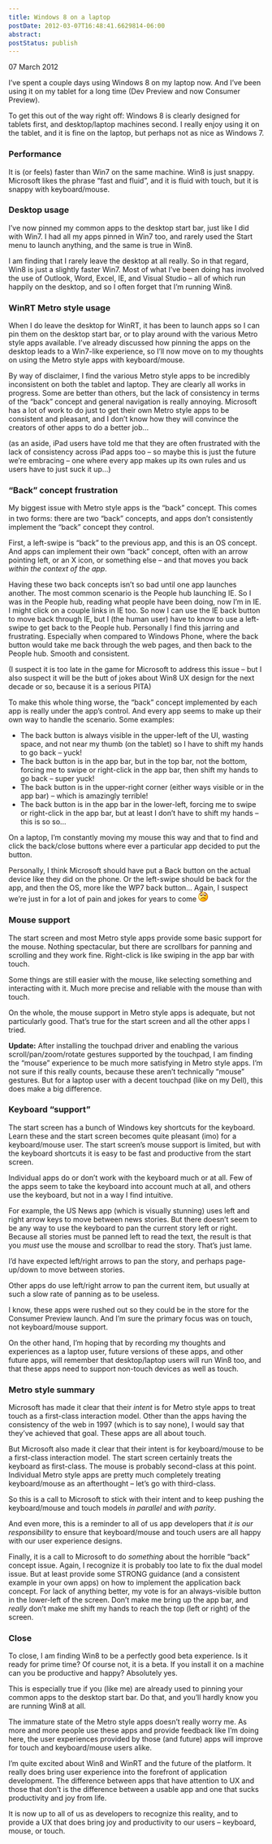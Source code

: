 ```yaml
---
title: Windows 8 on a laptop
postDate: 2012-03-07T16:48:41.6629814-06:00
abstract: 
postStatus: publish
---
```

07 March 2012

I’ve spent a couple days using Windows 8 on my laptop now. And I’ve been using it on my tablet for a long time (Dev Preview and now Consumer Preview).

To get this out of the way right off: Windows 8 is clearly designed for tablets first, and desktop/laptop machines second. I really enjoy using it on the tablet, and it is fine on the laptop, but perhaps not as nice as Windows 7.

### Performance

It is (or feels) faster than Win7 on the same machine. Win8 is just snappy. Microsoft likes the phrase “fast and fluid”, and it is fluid with touch, but it is snappy with keyboard/mouse.

### Desktop usage

I’ve now pinned my common apps to the desktop start bar, just like I did with Win7. I had all my apps pinned in Win7 too, and rarely used the Start menu to launch anything, and the same is true in Win8.

I am finding that I rarely leave the desktop at all really. So in that regard, Win8 is just a slightly faster Win7. Most of what I’ve been doing has involved the use of Outlook, Word, Excel, IE, and Visual Studio – all of which run happily on the desktop, and so I often forget that I’m running Win8.

### WinRT Metro style usage

When I do leave the desktop for WinRT, it has been to launch apps so I can pin them on the desktop start bar, or to play around with the various Metro style apps available. I’ve already discussed how pinning the apps on the desktop leads to a Win7-like experience, so I’ll now move on to my thoughts on using the Metro style apps with keyboard/mouse.

By way of disclaimer, I find the various Metro style apps to be incredibly inconsistent on both the tablet and laptop. They are clearly all works in progress. Some are better than others, but the lack of consistency in terms of the “back” concept and general navigation is really annoying. Microsoft has a lot of work to do just to get their own Metro style apps to be consistent and pleasant, and I don’t know how they will convince the creators of other apps to do a better job…

(as an aside, iPad users have told me that they are often frustrated with the lack of consistency across iPad apps too – so maybe this is just the future we’re embracing – one where every app makes up its own rules and us users have to just suck it up…)

### “Back” concept frustration

<sub></sub><sub></sub>My biggest issue with Metro style apps is the “back” concept. This comes in two forms: there are two “back” concepts, and apps don’t consistently implement the “back” concept they control.

First, a left-swipe is “back” to the previous app, and this is an OS concept. And apps can implement their own “back” concept, often with an arrow pointing left, or an X icon, or something else – and that moves you back *within the context of the app*.

Having these two back concepts isn’t so bad until one app launches another. The most common scenario is the People hub launching IE. So I was in the People hub, reading what people have been doing, now I’m in IE. I might click on a couple links in IE too. So now I can use the IE back button to move back through IE, but I (the human user) have to know to use a left-swipe to get back to the People hub. Personally I find this jarring and frustrating. Especially when compared to Windows Phone, where the back button would take me back through the web pages, and then back to the People hub. Smooth and consistent.

(I suspect it is too late in the game for Microsoft to address this issue – but I also suspect it will be the butt of jokes about Win8 UX design for the next decade or so, because it is a serious PITA)

To make this whole thing worse, the “back” concept implemented by each app is really under the app’s control. And every app seems to make up their own way to handle the scenario. Some examples:

- The back button is always visible in the upper-left of the UI, wasting space, and not near my thumb (on the tablet) so I have to shift my hands to go back – yuck!
- The back button is in the app bar, but in the top bar, not the bottom, forcing me to swipe or right-click in the app bar, then shift my hands to go back – super yuck!
- The back button is in the upper-right corner (either ways visible or in the app bar) – which is amazingly terrible!
- The back button is in the app bar in the lower-left, forcing me to swipe or right-click in the app bar, but at least I don’t have to shift my hands – this is so so…


On a laptop, I’m constantly moving my mouse this way and that to find and click the back/close buttons where ever a particular app decided to put the button.

Personally, I think Microsoft should have put a Back button on the actual device like they did on the phone. Or the left-swipe should be back for the app, and then the OS, more like the WP7 back button… Again, I suspect we’re just in for a lot of pain and jokes for years to come ![Sad smile](binary/Windows-Live-Writer/Windows-8-on-a-laptop_E309/wlEmoticon-sadsmile_2.png)

### Mouse support

The start screen and most Metro style apps provide some basic support for the mouse. Nothing spectacular, but there are scrollbars for panning and scrolling and they work fine. Right-click is like swiping in the app bar with touch.

Some things are still easier with the mouse, like selecting something and interacting with it. Much more precise and reliable with the mouse than with touch.

On the whole, the mouse support in Metro style apps is adequate, but not particularly good. That’s true for the start screen and all the other apps I tried.

**Update:** After installing the touchpad driver and enabling the various scroll/pan/zoom/rotate gestures supported by the touchpad, I am finding the “mouse” experience to be much more satisfying in Metro style apps. I’m not sure if this really counts, because these aren’t technically “mouse” gestures. But for a laptop user with a decent touchpad (like on my Dell), this does make a big difference.

### Keyboard “support”

The start screen has a bunch of Windows key shortcuts for the keyboard. Learn these and the start screen becomes quite pleasant (imo) for a keyboard/mouse user. The start screen’s mouse support is limited, but with the keyboard shortcuts it is easy to be fast and productive from the start screen.

Individual apps do or don’t work with the keyboard much or at all. Few of the apps seem to take the keyboard into account much at all, and others use the keyboard, but not in a way I find intuitive.

For example, the US News app (which is visually stunning) uses left and right arrow keys to move between news stories. But there doesn’t seem to be any way to use the keyboard to pan the current story left or right. Because all stories must be panned left to read the text, the result is that you *must* use the mouse and scrollbar to read the story. That’s just lame.

I’d have expected left/right arrows to pan the story, and perhaps page-up/down to move between stories.

Other apps do use left/right arrow to pan the current item, but usually at such a slow rate of panning as to be useless.

I know, these apps were rushed out so they could be in the store for the Consumer Preview launch. And I’m sure the primary focus was on touch, not keyboard/mouse support.

On the other hand, I’m hoping that by recording my thoughts and experiences as a laptop user, future versions of these apps, and other future apps, will remember that desktop/laptop users will run Win8 too, and that these apps need to support non-touch devices as well as touch.

### Metro style summary

Microsoft has made it clear that their *intent* is for Metro style apps to treat touch as a first-class interaction model. Other than the apps having the consistency of the web in 1997 (which is to say none), I would say that they’ve achieved that goal. These apps are all about touch.

But Microsoft also made it clear that their intent is for keyboard/mouse to be a first-class interaction model. The start screen certainly treats the keyboard as first-class. The mouse is probably second-class at this point. Individual Metro style apps are pretty much completely treating keyboard/mouse as an afterthought – let’s go with third-class.

So this is a call to Microsoft to stick with their intent and to keep pushing the keyboard/mouse and touch models *in parallel* and *with parity*.

And even more, this is a reminder to all of us app developers that *it is our responsibility* to ensure that keyboard/mouse and touch users are all happy with our user experience designs.

Finally, it is a call to Microsoft to do *something* about the horrible “back” concept issue. Again, I recognize it is probably too late to fix the dual model issue. But at least provide some STRONG guidance (and a consistent example in your own apps) on how to implement the application back concept. For lack of anything better, my vote is for an always-visible button in the lower-left of the screen. Don’t make me bring up the app bar, and *really* don’t make me shift my hands to reach the top (left or right) of the screen.

### Close

To close, I am finding Win8 to be a perfectly good beta experience. Is it ready for prime time? Of course not, it is a beta. If you install it on a machine can you be productive and happy? Absolutely yes.

This is especially true if you (like me) are already used to pinning your common apps to the desktop start bar. Do that, and you’ll hardly know you are running Win8 at all.

The immature state of the Metro style apps doesn’t really worry me. As more and more people use these apps and provide feedback like I’m doing here, the user experiences provided by those (and future) apps will improve for touch and keyboard/mouse users alike.

I’m quite excited about Win8 and WinRT and the future of the platform. It really does bring user experience into the forefront of application development. The difference between apps that have attention to UX and those that don’t is the difference between a usable app and one that sucks productivity and joy from life.

It is now up to all of us as developers to recognize this reality, and to provide a UX that does bring joy and productivity to our users – keyboard, mouse, or touch.
